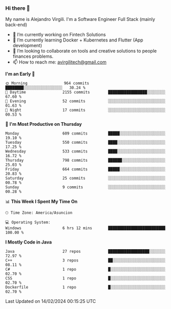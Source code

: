 ### Hi there 👋

My name is Alejandro Virgili. I'm a Software Engineer Full Stack (mainly back-end)


- 🔭 I’m currently working on Fintech Solutions
- 🌱 I’m currently learning Docker + Kubernetes and Flutter (App development)
- 👯 I’m looking to collaborate on tools and creative solutions to people finances problems.
- 📫 How to reach me: avirgilitech@gmail.com
  
<!--START_SECTION:waka-->
**I'm an Early 🐤** 

```text
🌞 Morning                964 commits         ████████░░░░░░░░░░░░░░░░░   30.24 % 
🌆 Daytime                2155 commits        █████████████████░░░░░░░░   67.60 % 
🌃 Evening                52 commits          ░░░░░░░░░░░░░░░░░░░░░░░░░   01.63 % 
🌙 Night                  17 commits          ░░░░░░░░░░░░░░░░░░░░░░░░░   00.53 % 
```
📅 **I'm Most Productive on Thursday** 

```text
Monday                   609 commits         █████░░░░░░░░░░░░░░░░░░░░   19.10 % 
Tuesday                  550 commits         ████░░░░░░░░░░░░░░░░░░░░░   17.25 % 
Wednesday                533 commits         ████░░░░░░░░░░░░░░░░░░░░░   16.72 % 
Thursday                 798 commits         ██████░░░░░░░░░░░░░░░░░░░   25.03 % 
Friday                   664 commits         █████░░░░░░░░░░░░░░░░░░░░   20.83 % 
Saturday                 25 commits          ░░░░░░░░░░░░░░░░░░░░░░░░░   00.78 % 
Sunday                   9 commits           ░░░░░░░░░░░░░░░░░░░░░░░░░   00.28 % 
```


📊 **This Week I Spent My Time On** 

```text
🕑︎ Time Zone: America/Asuncion

💻 Operating System: 
Windows                  6 hrs 12 mins       █████████████████████████   100.00 % 
```

**I Mostly Code in Java** 

```text
Java                     27 repos            ██████████████████░░░░░░░   72.97 % 
C++                      3 repos             ██░░░░░░░░░░░░░░░░░░░░░░░   08.11 % 
C#                       1 repo              █░░░░░░░░░░░░░░░░░░░░░░░░   02.70 % 
CSS                      1 repo              █░░░░░░░░░░░░░░░░░░░░░░░░   02.70 % 
Dockerfile               1 repo              █░░░░░░░░░░░░░░░░░░░░░░░░   02.70 % 
```




 Last Updated on 14/02/2024 00:15:25 UTC
<!--END_SECTION:waka-->

